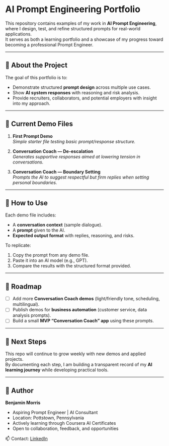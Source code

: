 # AI Prompt Engineering Portfolio

This repository contains examples of my work in **AI Prompt Engineering**, where I design, test, and refine structured prompts for real-world applications.  
It serves as both a learning portfolio and a showcase of my progress toward becoming a professional Prompt Engineer.  

---

## 🔹 About the Project
The goal of this portfolio is to:
- Demonstrate structured **prompt design** across multiple use cases.  
- Show **AI system responses** with reasoning and risk analysis.  
- Provide recruiters, collaborators, and potential employers with insight into my approach.  

---

## 🔹 Current Demo Files

1. **First Prompt Demo**  
   *Simple starter file testing basic prompt/response structure.*  

2. **Conversation Coach — De-escalation**  
   *Generates supportive responses aimed at lowering tension in conversations.*  

3. **Conversation Coach — Boundary Setting**  
   *Prompts the AI to suggest respectful but firm replies when setting personal boundaries.*  

---

## 🔹 How to Use
Each demo file includes:
- A **conversation context** (sample dialogue).  
- A **prompt** given to the AI.  
- **Expected output format** with replies, reasoning, and risks.  

To replicate:
1. Copy the prompt from any demo file.  
2. Paste it into an AI model (e.g., GPT).  
3. Compare the results with the structured format provided.  

---

## 🔹 Roadmap
- [ ] Add more **Conversation Coach demos** (light/friendly tone, scheduling, multilingual).  
- [ ] Publish demos for **business automation** (customer service, data analysis prompts).  
- [ ] Build a small **MVP “Conversation Coach” app** using these prompts.  

---

## 🔹 Next Steps
This repo will continue to grow weekly with new demos and applied projects.  
By documenting each step, I am building a transparent record of my **AI learning journey** while developing practical tools.  

---

## 🔹 Author
**Benjamin Morris**  
- Aspiring Prompt Engineer | AI Consultant  
- Location: Pottstown, Pennsylvania  
- Actively learning through Coursera AI Certificates  
- Open to collaboration, feedback, and opportunities  

📫 Contact: [LinkedIn](https://www.linkedin.com/in/benjamin-morris-6a73a837a)  
